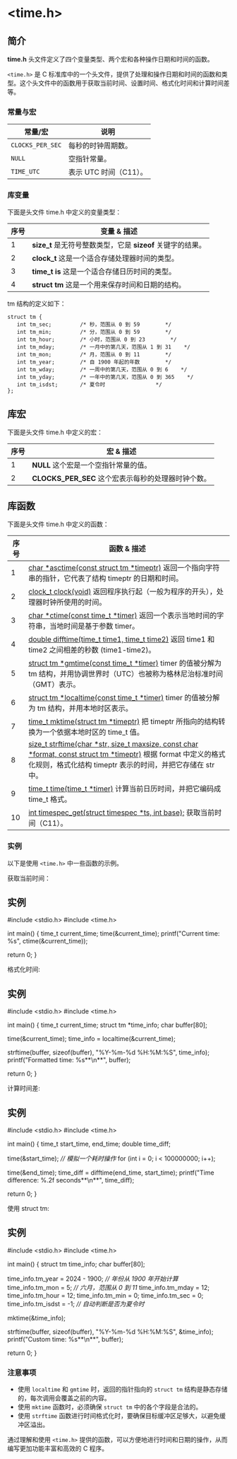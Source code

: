 # <time.h>

## 简介

**time.h** 头文件定义了四个变量类型、两个宏和各种操作日期和时间的函数。

`<time.h>` 是 C 标准库中的一个头文件，提供了处理和操作日期和时间的函数和类型。这个头文件中的函数用于获取当前时间、设置时间、格式化时间和计算时间差等。

### 常量与宏

| 常量/宏          | 说明                   |
| ---------------- | ---------------------- |
| `CLOCKS_PER_SEC` | 每秒的时钟周期数。     |
| `NULL`           | 空指针常量。           |
| `TIME_UTC`       | 表示 UTC 时间（C11）。 |

### 库变量

下面是头文件 time.h 中定义的变量类型：

| 序号 | 变量 & 描述                                                  |
| ---- | ------------------------------------------------------------ |
| 1    | **size_t**  是无符号整数类型，它是 **sizeof** 关键字的结果。 |
| 2    | **clock_t**  这是一个适合存储处理器时间的类型。              |
| 3    | **time_t is**  这是一个适合存储日历时间的类型。              |
| 4    | **struct tm**  这是一个用来保存时间和日期的结构。            |

tm 结构的定义如下：

```
struct tm {
   int tm_sec;         /* 秒，范围从 0 到 59        */
   int tm_min;         /* 分，范围从 0 到 59        */
   int tm_hour;        /* 小时，范围从 0 到 23        */
   int tm_mday;        /* 一月中的第几天，范围从 1 到 31    */
   int tm_mon;         /* 月，范围从 0 到 11        */
   int tm_year;        /* 自 1900 年起的年数        */
   int tm_wday;        /* 一周中的第几天，范围从 0 到 6    */
   int tm_yday;        /* 一年中的第几天，范围从 0 到 365    */
   int tm_isdst;       /* 夏令时                */
};
```

## 库宏

下面是头文件 time.h 中定义的宏：

| 序号 | 宏 & 描述                                            |
| ---- | ---------------------------------------------------- |
| 1    | **NULL** 这个宏是一个空指针常量的值。                |
| 2    | **CLOCKS_PER_SEC**  这个宏表示每秒的处理器时钟个数。 |

## 库函数

下面是头文件 time.h 中定义的函数：

| 序号 | 函数 & 描述                                                  |
| ---- | ------------------------------------------------------------ |
| 1    | [char *asctime(const struct tm *timeptr)](https://www.runoob.com/cprogramming/c-function-asctime.html) 返回一个指向字符串的指针，它代表了结构 timeptr 的日期和时间。 |
| 2    | [clock_t clock(void)](https://www.runoob.com/cprogramming/c-function-clock.html) 返回程序执行起（一般为程序的开头），处理器时钟所使用的时间。 |
| 3    | [char *ctime(const time_t *timer)](https://www.runoob.com/cprogramming/c-function-ctime.html) 返回一个表示当地时间的字符串，当地时间是基于参数 timer。 |
| 4    | [double difftime(time_t time1, time_t time2)](https://www.runoob.com/cprogramming/c-function-difftime.html) 返回 time1 和 time2 之间相差的秒数 (time1-time2)。 |
| 5    | [struct tm *gmtime(const time_t *timer)](https://www.runoob.com/cprogramming/c-function-gmtime.html) timer 的值被分解为 tm 结构，并用协调世界时（UTC）也被称为格林尼治标准时间（GMT）表示。 |
| 6    | [struct tm *localtime(const time_t *timer)](https://www.runoob.com/cprogramming/c-function-localtime.html) timer 的值被分解为 tm 结构，并用本地时区表示。 |
| 7    | [time_t mktime(struct tm *timeptr)](https://www.runoob.com/cprogramming/c-function-mktime.html) 把 timeptr 所指向的结构转换为一个依据本地时区的 time_t 值。 |
| 8    | [size_t strftime(char *str, size_t maxsize, const char *format, const struct tm *timeptr)](https://www.runoob.com/cprogramming/c-function-strftime.html) 根据 format 中定义的格式化规则，格式化结构 timeptr 表示的时间，并把它存储在 str 中。 |
| 9    | [time_t time(time_t *timer)](https://www.runoob.com/cprogramming/c-function-time.html) 计算当前日历时间，并把它编码成 time_t 格式。 |
| 10   | [int timespec_get(struct timespec *ts, int base);](https://www.runoob.com/cprogramming/c-function-timespec_get.html) 获取当前时间（C11）。 |

### 实例

以下是使用 `<time.h>` 中一些函数的示例。

获取当前时间：

## 实例

\#include <stdio.h>
 \#include <time.h>
 
 int main() {
   time_t current_time;
   time(&current_time);
   printf("Current time: %s", ctime(&current_time));
 
   return 0;
 }

格式化时间:

## 实例

\#include <stdio.h>
 \#include <time.h>
 
 int main() {
   time_t current_time;
   struct tm *time_info;
   char buffer[80];
 
   time(&current_time);
   time_info = localtime(&current_time);
 
   strftime(buffer, sizeof(buffer), "%Y-%m-%d %H:%M:%S", time_info);
   printf("Formatted time: %s**\n**", buffer);
 
   return 0;
 }

计算时间差: 

## 实例

\#include <stdio.h>
 \#include <time.h>
 
 int main() {
   time_t start_time, end_time;
   double time_diff;
 
   time(&start_time);
   *// 模拟一个耗时操作*
   for (int i = 0; i < 100000000; i++);
 
   time(&end_time);
   time_diff = difftime(end_time, start_time);
   printf("Time difference: %.2f seconds**\n**", time_diff);
 
   return 0;
 }

使用 struct tm:

## 实例

\#include <stdio.h>
 \#include <time.h>
 
 int main() {
   struct tm time_info;
   char buffer[80];
 
   time_info.tm_year = 2024 - 1900;  *// 年份从 1900 年开始计算*
   time_info.tm_mon = 5;       *// 六月，范围从 0 到 11*
   time_info.tm_mday = 12;
   time_info.tm_hour = 12;
   time_info.tm_min = 0;
   time_info.tm_sec = 0;
   time_info.tm_isdst = -1;      *// 自动判断是否为夏令时*
 
   mktime(&time_info);
 
   strftime(buffer, sizeof(buffer), "%Y-%m-%d %H:%M:%S", &time_info);
   printf("Custom time: %s**\n**", buffer);
 
   return 0;
 }

### 注意事项

- 使用 `localtime` 和 `gmtime` 时，返回的指针指向的 `struct tm` 结构是静态存储的，每次调用会覆盖之前的内容。
- 使用 `mktime` 函数时，必须确保 `struct tm` 中的各个字段是合法的。
- 使用 `strftime` 函数进行时间格式化时，要确保目标缓冲区足够大，以避免缓冲区溢出。

通过理解和使用 `<time.h>` 提供的函数，可以方便地进行时间和日期的操作，从而编写更加功能丰富和高效的 C 程序。

​			